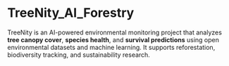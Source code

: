 # TreeNity_AI_Forestry
TreeNity is an AI-powered environmental monitoring project that analyzes **tree canopy cover**, **species health**, and **survival predictions** using open environmental datasets and machine learning.   It supports reforestation, biodiversity tracking, and sustainability research.
